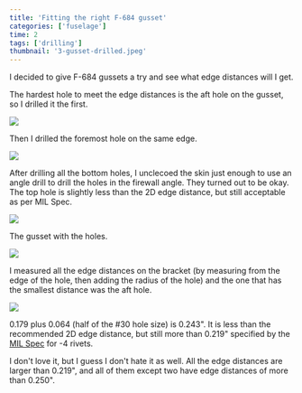 ```yaml
---
title: 'Fitting the right F-684 gusset'
categories: ['fuselage']
time: 2
tags: ['drilling']
thumbnail: '3-gusset-drilled.jpeg'
---
```


I decided to give F-684 gussets a try and see what edge distances will I get.

<!-- more -->

The hardest hole to meet the edge distances is the aft hole on the gusset, so I drilled it the first.

![](0-the-aft-hole.jpeg)

Then I drilled the foremost hole on the same edge.

![](1-two-holes-drilled.jpeg)

After drilling all the bottom holes, I unclecoed the skin just enough to use an angle drill to drill the holes in the firewall angle. They turned out to be okay. The top hole is slightly less than the 2D edge distance, but still acceptable as per MIL Spec.

![](3-gusset-drilled.jpeg)

The gusset with the holes.

![](4-final-product.jpeg)

I measured all the edge distances on the bracket (by measuring from the edge of the hole, then adding the radius of the hole) and the one that has the smallest distance was the aft hole.

![](5-the-shortest-edge-distance.jpeg)

0.179 plus 0.064 (half of the #30 hole size) is 0.243". It is less than the recommended 2D edge distance, but still more than 0.219" specified by the [MIL Spec](https://www.vansaircraft.com/wp-content/uploads/2019/02/MIL-R-47196A_MI.pdf) for -4 rivets.

I don't love it, but I guess I don't hate it as well. All the edge distances are larger than 0.219", and all of them except two have edge distances of more than 0.250".
